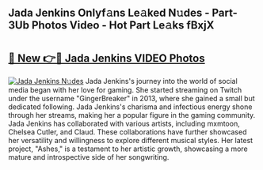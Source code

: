 ## Jada Jenkins Onlyf𝚊ns Le𝚊ked N𝚞des - Part-3Ub Photos Video - Hot Part Le𝚊ks fBxjX

# <h2><a href="http://ab92009.deff.icu/?id=Jada+Jenkins">🔗 New 👉🔴 Jada Jenkins VIDEO Photos</a></h2>

[![Jada Jenkins N𝚞des](https://i.imgur.com/rIISA9y.gif)](http://ab92009.deff.icu/?id=Jada+Jenkins)
Jada Jenkins's journey into the world of social media began with her love for gaming. She started streaming on Twitch under the username "GingerBreaker" in 2013, where she gained a small but dedicated following. Jada Jenkins's charisma and infectious energy shone through her streams, making her a popular figure in the gaming community. Jada Jenkins has collaborated with various artists, including mxmtoon, Chelsea Cutler, and Claud. These collaborations have further showcased her versatility and willingness to explore different musical styles. Her latest project, "Ashes," is a testament to her artistic growth, showcasing a more mature and introspective side of her songwriting.
